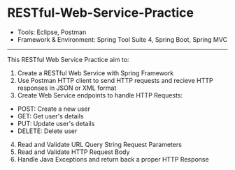 # RESTful-Web-Service-Practice

- Tools: Eclipse, Postman
- Framework & Environment: Spring Tool Suite 4, Spring Boot, Spring MVC
--------------------------------------------------------------------------
This RESTful Web Service Practice aim to:
1. Create a RESTful Web Service with Spring Framework
2. Use Postman HTTP client to send HTTP requests and recieve HTTP responses in JSON or XML format
3. Create Web Service endpoints to handle HTTP Requests: 
- POST: Create a new user
- GET: Get user's details
- PUT: Update user's details
- DELETE: Delete user
4. Read and Validate URL Query String Request Parameters
5. Read and Validate HTTP Request Body
6. Handle Java Exceptions and return back a proper HTTP Response
